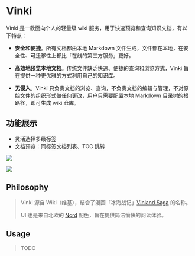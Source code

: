 # Vinki

Vinki 是一款面向个人的轻量级 wiki 服务，用于快速预览和查询知识文档，有以下特点：

- **安全和便捷**。所有文档都由本地 Markdown 文件生成，文件都在本地，在安全性、可迁移性上都比「在线的第三方服务」更好。

- **高效地预览本地文档**。传统文件缺乏快速、便捷的查询和浏览方式，Vinki 旨在提供一种更优雅的方式利用自己的知识库。
- **无侵入**。Vinki 只负责文档的浏览、查询，不负责文档的编辑与管理，不对原始文件的组织形式做任何更改，用户只需要配置本地 Markdown 目录树的根路径，即可生成 wiki 仓库。

## 功能展示

- 灵活选择多级标签
- 文档预览：同标签文档列表、TOC 跳转

![](https://bucket-1255905387.cos.ap-shanghai.myqcloud.com/2020-04-25-15-33-18_r100.png)

![](https://bucket-1255905387.cos.ap-shanghai.myqcloud.com/2020-04-25-15-33-32_r45.png)

## Philosophy

> Vinki 源自 Wiki（维基），结合了漫画「冰海战记」[Vinland Saga](https://en.wikipedia.org/wiki/Vinland_Saga_(manga)) 的名称。
>
> UI 也是来自北欧的 [Nord](https://www.nordtheme.com/) 配色，旨在提供简洁愉快的阅读体验。

## Usage

> TODO
